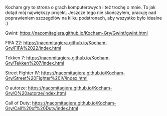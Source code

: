 Kocham gry to strona o grach komputerowych i też trochę o mnie. To jak dotąd mój największy projekt. Jeszcze tego nie skończyłem, pracuję nad poprawieniem szczegółów na kilku podstronach, aby wszystko było idealne :)

Gwint: https://nacomitagiera.github.io/Kocham-Gry/Gwint/gwint.html

FIFA 22: https://nacomitagiera.github.io/Kocham-Gry/FIFA%2022/index.html

Tekken 7: https://nacomitagiera.github.io/Kocham-Gry/Tekken%207/index.html

Street Fighter IV: https://nacomitagiera.github.io/Kocham-Gry/Street%20Fighter%20IV/index.html

O autorze: https://nacomitagiera.github.io/Kocham-Gry/O%20autorze/index.html

Call of Duty: https://nacomitagiera.github.io/Kocham-Gry/Call%20of%20Duty/index.html
